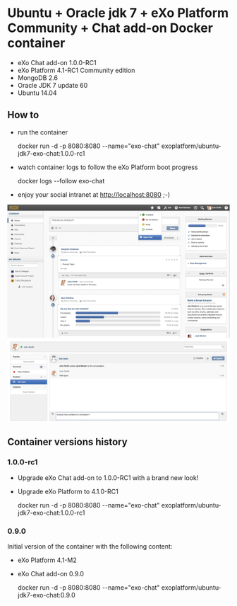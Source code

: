 # Ubuntu + Oracle jdk 7 + eXo Platform Community + Chat add-on Docker container

* eXo Chat add-on 1.0.0-RC1
* eXo Platform 4.1-RC1 Community edition
* MongoDB 2.6
* Oracle JDK 7 update 60
* Ubuntu 14.04

## How to

* run the container


    docker run -d -p 8080:8080 --name="exo-chat" exoplatform/ubuntu-jdk7-exo-chat:1.0.0-rc1

* watch container logs to follow the eXo Platform boot progress


    docker logs --follow exo-chat


* enjoy your social intranet at [http://localhost:8080]() ;-)

![Chat popup in eXo platform](img/chat-popup.jpg "Chat popup in eXo platform")
![Main Chat area](img/chat-main.jpg "Main Chat area")

## Container versions history

### 1.0.0-rc1

* Upgrade eXo Chat add-on to 1.0.0-RC1 with a brand new look!
* Upgrade eXo Platform to 4.1.0-RC1


    docker run -d -p 8080:8080 --name="exo-chat" exoplatform/ubuntu-jdk7-exo-chat:1.0.0-rc1

### 0.9.0

Initial version of the container with the following content:
* eXo Platform 4.1-M2
* eXo Chat add-on 0.9.0


    docker run -d -p 8080:8080 --name="exo-chat" exoplatform/ubuntu-jdk7-exo-chat:0.9.0

